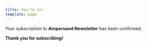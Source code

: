 ```yaml
---
title: You’re in!
template: page
---
```


Your subscription to **Ampersand Newsletter** has been confirmed.

**Thank you for subscribing!**
